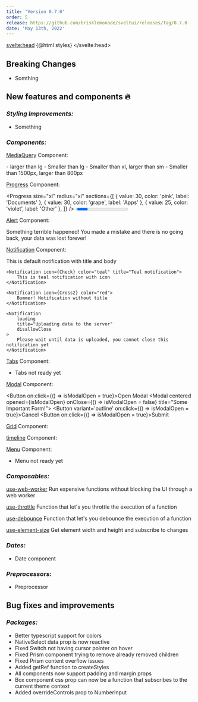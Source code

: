 ```yaml
---
title: 'Version 0.7.0'
order: 5
release: https://github.com/brisklemonade/sveltui/releases/tag/0.7.0
date: 'May 13th, 2022'
---
```


<script>
    import { 
        Group, 
        Space, 
        Divider,
        MediaQuery,
        Box,
        Progress,
        Button,
        Alert,
        Notification,
        Modal,
        TextInput,
        Stack
    } from "@svelteuidev/core";
    import { } from "@svelteuidev/composables";
	import { ExclamationTriangle, Check, Cross2 } from 'radix-icons-svelte';
    import { MinorHeading } from 'components'
    
    let isModalOpen = false
    let progressVal = 10

    const highlight = {
        backgroundColor: '$blue50',
        border: `1px solid $blue300`,
    };
    const boxStyles = {
        borderRadius: 3,
        padding: '3px 5px',
        border: '1px solid transparent',
    };
    const styles = `<style id='svelteui-inject-body' type='text/css'>.article>*:nth-child(3){margin-top:1rem!important;}<\/style>`;
</script>

<svelte:head>
{@html styles}
</svelte:head>

<MinorHeading />

## Breaking Changes

- Somthing

<Space h={50} />

## New features and components 🔥

### _Styling Improvements:_

- Something

### _Components:_

[MediaQuery](core/media-query) Component:

<Group direction="column" spacing={5}>
    <MediaQuery largerThan="lg" styles={highlight}>
        <Box css={boxStyles}>- larger than lg</Box>
    </MediaQuery>
    <MediaQuery smallerThan="lg" styles={highlight}>
        <Box css={boxStyles}>- Smaller than lg</Box>
    </MediaQuery>
    <MediaQuery smallerThan="xl" largerThan="sm" styles={highlight}>
        <Box css={boxStyles}>- Smaller than xl, larger than sm</Box>
    </MediaQuery>
    <MediaQuery smallerThan={1500} largerThan={800} styles={highlight}>
        <Box css={boxStyles}>- Smaller than 1500px, larger than 800px</Box>
    </MediaQuery>
</Group>

[Progress](core/progress) Component:

<Progress
    size="xl"
    radius="xl"
    sections={[
        { value: 30, color: 'pink', label: 'Documents' },
        { value: 30, color: 'grape', label: 'Apps' },
        { value: 25, color: 'violet', label: 'Other' },
    ]}
/>
<Space h='lg' />
<Progress tween bind:value={progressVal} />
<Space h='lg' />
<Group>
    <Button on:click={()=>progressVal+=10}>Increment</Button>
    <Button on:click={()=>progressVal-=10}>Decrement</Button>
</Group>

[Alert](core/alert) Component:

<Alert icon={ExclamationTriangle} title="Bummer!" color="red">
    Something terrible happened! You made a mistake and there is no going back, your data was lost forever!
</Alert>

[Notification](core/notification) Component:

<Stack spacing='lg'>
    <Notification title="Default notification">
        This is default notification with title and body
    </Notification>
    
    <Notification icon={Check} color="teal" title="Teal notification">
        This is teal notification with icon
    </Notification>

    <Notification icon={Cross2} color="red">
        Bummer! Notification without title
    </Notification>

    <Notification
        loading
        title="Uploading data to the server"
        disallowClose
    >
        Please wait until data is uploaded, you cannot close this notification yet
    </Notification>
</Stack>

[Tabs](core/tabs) Component:

- Tabs not ready yet

[Modal](core/modal) Component:

<Button on:click={() => isModalOpen = true}>Open Modal</Button>
<Modal centered opened={isModalOpen} onClose={() => isModalOpen = false} title="Some Important Form!">
    <Stack>
        <TextInput placeholder='Enter your first name' label='First Name' required />
        <TextInput placeholder='Enter your last name' label='Last Name' required />
    </Stack>
    <Space h='xl' />
    <Group position='right'>
        <Button variant='outline' on:click={() => isModalOpen = true}>Cancel</Button>
        <Button on:click={() => isModalOpen = true}>Submit</Button>
    </Group>
</Modal>

[Grid](core/grid) Component:

<!-- <Grid>
    <Grid.Col span={4}>1</Grid.Col>
    <Grid.Col span={4}>2</Grid.Col>
    <Grid.Col span={4}>3</Grid.Col>
</Grid> -->

[timeline](core/timeline) Component:

[Menu](core/menu) Component:

- Menu not ready yet

### _Composables:_

[use-web-worker](composables/use-web-worker) Run expensive functions without blocking the UI through a web worker

[use-throttle](composables/use-throttle) Function that let's you throttle the execution of a function

[use-debounce](composables/use-debounce) Function that let's you debounce the execution of a function

[use-element-size](composables/use-element-size) Get element width and height and subscribe to changes

### _Dates:_

- Date component

### _Preprocessors:_

- Preprocessor

## Bug fixes and improvements

### _Packages:_

- Better typescript support for colors
- NativeSelect data prop is now reactive
- Fixed Switch not having cursor pointer on hover
- Fixed Prism component trying to remove already removed children
- Fixed Prism content overflow issues
  <Divider variant='dotted' />
- Added getRef function to createStyles
- All components now support padding and margin props
- Box component css prop can now be a function that subscribes to the current theme context
- Added overrideControls prop to NumberInput
